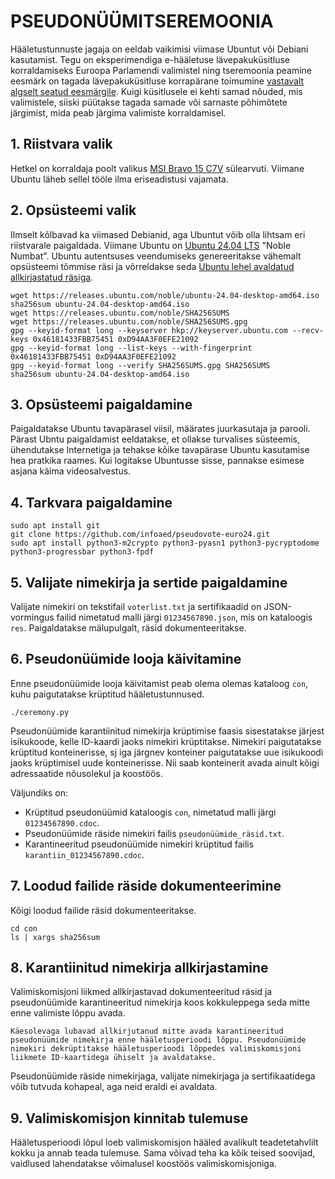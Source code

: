 # PSEUDONÜÜMITSEREMOONIA

Hääletustunnuste jagaja on eeldab vaikimisi viimase Ubuntut või Debiani kasutamist. Tegu on eksperimendiga e-hääletuse lävepakuküsitluse korraldamiseks Euroopa Parlamendi valimistel ning tseremoonia peamine eesmärk on tagada lävepakuküsitluse korrapärane toimumine [vastavalt algselt seatud eesmärgile](https://exitpoll.infoaed.ee/). Kuigi küsitlusele ei kehti samad nõuded, mis valimistele, siiski püütakse tagada samade või sarnaste põhimõtete järgimist, mida peab järgima valimiste korraldamisel.

## 1. Riistvara valik

Hetkel on korraldaja poolt valikus [MSI Bravo 15 C7V](https://www.msi.com/Laptop/Bravo-15-C7VX/) sülearvuti. Viimane Ubuntu läheb sellel tööle ilma eriseadistusi vajamata.

## 2. Opsüsteemi valik

Ilmselt kõlbavad ka viimased Debianid, aga Ubuntut võib olla lihtsam eri riistvarale paigaldada. Viimane Ubuntu on [Ubuntu 24.04 LTS](https://discourse.ubuntu.com/t/ubuntu-24-04-lts-noble-numbat-release-notes/39890) "Noble Numbat". Ubuntu autentsuses veendumiseks genereeritakse vähemalt opsüsteemi tõmmise räsi ja võrreldakse seda [Ubuntu lehel avaldatud allkirjastatud räsiga](http://releases.ubuntu.com/noble/).

```
wget https://releases.ubuntu.com/noble/ubuntu-24.04-desktop-amd64.iso
sha256sum ubuntu-24.04-desktop-amd64.iso
wget https://releases.ubuntu.com/noble/SHA256SUMS
wget https://releases.ubuntu.com/noble/SHA256SUMS.gpg
gpg --keyid-format long --keyserver hkp://keyserver.ubuntu.com --recv-keys 0x46181433FBB75451 0xD94AA3F0EFE21092
gpg --keyid-format long --list-keys --with-fingerprint 0x46181433FBB75451 0xD94AA3F0EFE21092
gpg --keyid-format long --verify SHA256SUMS.gpg SHA256SUMS
sha256sum ubuntu-24.04-desktop-amd64.iso
```

## 3. Opsüsteemi paigaldamine

Paigaldatakse Ubuntu tavapärasel viisil, määrates juurkasutaja ja parooli. Pärast Ubntu paigaldamist eeldatakse, et ollakse turvalises süsteemis, ühendutakse Internetiga ja tehakse kõike tavapärase Ubuntu kasutamise hea pratkika raames. Kui logitakse Ubuntusse sisse, pannakse esimese asjana käima videosalvestus.

## 4. Tarkvara paigaldamine

```
sudo apt install git
git clone https://github.com/infoaed/pseudovote-euro24.git
sudo apt install python3-m2crypto python3-pyasn1 python3-pycryptodome python3-progressbar python3-fpdf
```

## 5. Valijate nimekirja ja sertide paigaldamine

Valijate nimekiri on tekstifail `voterlist.txt` ja sertifikaadid on JSON-vormingus failid nimetatud malli järgi `01234567890.json`, mis on kataloogis `res`. Paigaldatakse mälupulgalt, räsid dokumenteeritakse.

## 6. Pseudonüümide looja käivitamine

Enne pseudonüümide looja käivitamist peab olema olemas kataloog `con`, kuhu paigutatakse krüptitud hääletustunnused.

```
./ceremony.py
```

Pseudonüümide karantiinitud nimekirja krüptimise faasis sisestatakse järjest isikukoode, kelle ID-kaardi jaoks nimekiri krüptitakse. Nimekiri paigutatakse krüptitud konteinerisse, sj iga järgnev konteiner paigutatakse uue isikukoodi jaoks krüptimisel uude konteinerisse. Nii saab konteinerit avada ainult kõigi adressaatide nõusolekul ja koostöös.

Väljundiks on:

* Krüptitud pseudonüümid kataloogis `con`, nimetatud malli järgi `01234567890.cdoc`.
* Pseudonüümide räside nimekiri failis `pseudonüümide_räsid.txt`.
* Karantineeritud pseudonüümide nimekiri krüptitud failis `karantiin_01234567890.cdoc`.

## 7. Loodud failide räside dokumenteerimine

Kõigi loodud failide räsid dokumenteeritakse.

```
cd con
ls | xargs sha256sum
```

## 8. Karantiinitud nimekirja allkirjastamine

Valimiskomisjoni liikmed allkirjastavad dokumenteeritud räsid ja pseudonüümide karantineeritud nimekirja koos kokkuleppega seda mitte enne valimiste lõppu avada.

```
Käesolevaga lubavad allkirjutanud mitte avada karantineeritud pseudonüümide nimekirja enne hääletusperioodi lõppu. Pseudonüümide nimekiri dekrüptitakse hääletusperioodi lõppedes valimiskomisjoni liikmete ID-kaartidega ühiselt ja avaldatakse.
```

Pseudonüümide räside nimekirjaga, valijate nimekirjaga ja sertifikaatidega võib tutvuda kohapeal, aga neid eraldi ei avaldata.

## 9. Valimiskomisjon kinnitab tulemuse

Hääletusperioodi lõpul loeb valimiskomisjon hääled avalikult teadetetahvlilt kokku ja annab teada tulemuse. Sama võivad teha ka kõik teised soovijad, vaidlused lahendatakse võimalusel koostöös valimiskomisjoniga.